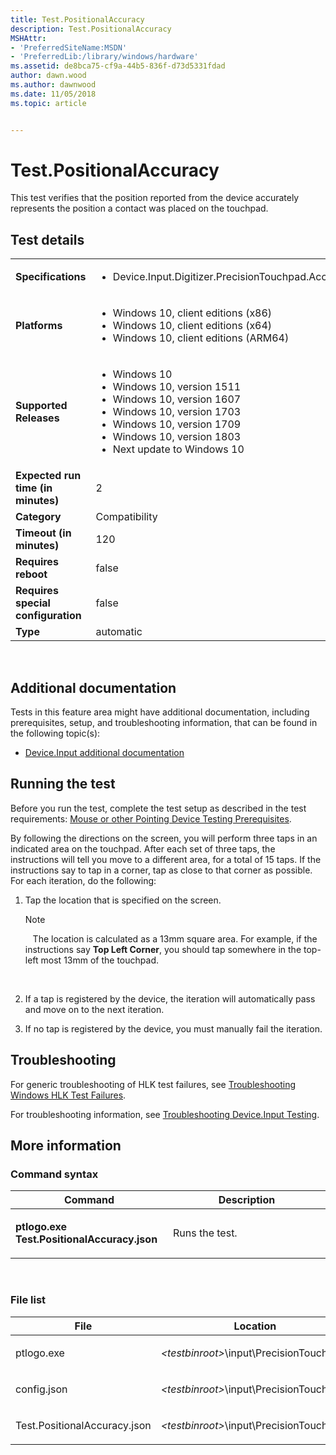 ```yaml
---
title: Test.PositionalAccuracy
description: Test.PositionalAccuracy
MSHAttr:
- 'PreferredSiteName:MSDN'
- 'PreferredLib:/library/windows/hardware'
ms.assetid: de8bca75-cf9a-44b5-836f-d73d5331fdad
author: dawn.wood
ms.author: dawnwood
ms.date: 11/05/2018
ms.topic: article


---
```


# <span id="p_hlk_test.352586f7-adf8-439e-8b34-d5bdca83a86e"></span>Test.PositionalAccuracy


This test verifies that the position reported from the device accurately represents the position a contact was placed on the touchpad.

## Test details
|||
|---|---|
| **Specifications**  | <ul><li>Device.Input.Digitizer.PrecisionTouchpad.Accuracy</li></ul> |  
| **Platforms**   | <ul><li>Windows 10, client editions (x86)</li><li>Windows 10, client editions (x64)</li><li>Windows 10, client editions (ARM64)</li></ul> |
| **Supported Releases** | <ul><li>Windows 10</li><li>Windows 10, version 1511</li><li>Windows 10, version 1607</li><li>Windows 10, version 1703</li><li>Windows 10, version 1709</li><li>Windows 10, version 1803</li><li>Next update to Windows 10</li></ul> |
|**Expected run time (in minutes)**| 2 |
|**Category**| Compatibility |
|**Timeout (in minutes)**| 120 |
|**Requires reboot**| false |
|**Requires special configuration**| false |
|**Type**| automatic |

 

## <span id="Additional_documentation"></span><span id="additional_documentation"></span><span id="ADDITIONAL_DOCUMENTATION"></span>Additional documentation


Tests in this feature area might have additional documentation, including prerequisites, setup, and troubleshooting information, that can be found in the following topic(s):

-   [Device.Input additional documentation](device-input-additional-documentation.md)

## <span id="Running_the_test"></span><span id="running_the_test"></span><span id="RUNNING_THE_TEST"></span>Running the test


Before you run the test, complete the test setup as described in the test requirements: [Mouse or other Pointing Device Testing Prerequisites](mouse-or-other-pointing-device-testing-prerequisites.md).

By following the directions on the screen, you will perform three taps in an indicated area on the touchpad. After each set of three taps, the instructions will tell you move to a different area, for a total of 15 taps. If the instructions say to tap in a corner, tap as close to that corner as possible. For each iteration, do the following:

1.  Tap the location that is specified on the screen.

    >[!NOTE]
    >  
    The location is calculated as a 13mm square area. For example, if the instructions say **Top Left Corner**, you should tap somewhere in the top-left most 13mm of the touchpad.

     

2.  If a tap is registered by the device, the iteration will automatically pass and move on to the next iteration.

3.  If no tap is registered by the device, you must manually fail the iteration.

## <span id="Troubleshooting"></span><span id="troubleshooting"></span><span id="TROUBLESHOOTING"></span>Troubleshooting


For generic troubleshooting of HLK test failures, see [Troubleshooting Windows HLK Test Failures](..\user\troubleshooting-windows-hlk-test-failures.md).

For troubleshooting information, see [Troubleshooting Device.Input Testing](troubleshooting-deviceinput-testing.md).

## <span id="More_information"></span><span id="more_information"></span><span id="MORE_INFORMATION"></span>More information


### <span id="Command_syntax"></span><span id="command_syntax"></span><span id="COMMAND_SYNTAX"></span>Command syntax

<table>
<colgroup>
<col width="50%" />
<col width="50%" />
</colgroup>
<thead>
<tr class="header">
<th>Command</th>
<th>Description</th>
</tr>
</thead>
<tbody>
<tr class="odd">
<td><p><strong>ptlogo.exe Test.PositionalAccuracy.json</strong></p></td>
<td><p>Runs the test.</p></td>
</tr>
</tbody>
</table>

 

### <span id="File_list"></span><span id="file_list"></span><span id="FILE_LIST"></span>File list

<table>
<colgroup>
<col width="50%" />
<col width="50%" />
</colgroup>
<thead>
<tr class="header">
<th>File</th>
<th>Location</th>
</tr>
</thead>
<tbody>
<tr class="odd">
<td><p>ptlogo.exe</p></td>
<td><p><em>&lt;testbinroot&gt;</em>\input\PrecisionTouchpad\</p></td>
</tr>
<tr class="even">
<td><p>config.json</p></td>
<td><p><em>&lt;testbinroot&gt;</em>\input\PrecisionTouchpad\</p></td>
</tr>
<tr class="odd">
<td><p>Test.PositionalAccuracy.json</p></td>
<td><p><em>&lt;testbinroot&gt;</em>\input\PrecisionTouchpad\</p></td>
</tr>
</tbody>
</table>

 

 

 






